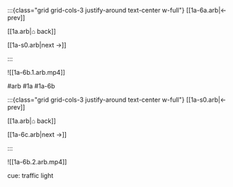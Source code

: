 :::{class="grid grid-cols-3 justify-around text-center w-full"}
[[1a-6a.arb|← prev]]

[[1a.arb|⌂ back]]

[[1a-s0.arb|next →]]

:::

![[1a-6b.1.arb.mp4]]

#arb #1a #1a-6b

:::{class="grid grid-cols-3 justify-around text-center w-full"}
[[1a-s0.arb|← prev]]

[[1a.arb|⌂ back]]

[[1a-6c.arb|next →]]

:::

![[1a-6b.2.arb.mp4]]

cue: traffic light
